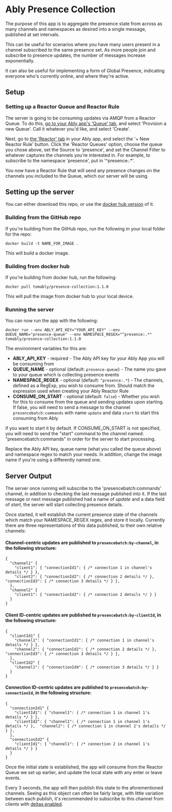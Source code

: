 # Ably Presence Collection

The purpose of this app is to aggregate the presence state from across as many channels and namespaces as desired into a single message, published at set intervals.

This can be useful for scenarios where you have many users present in a channel subscribed to the same presence set. As more people join and subscribe to presence updates, the number of messages increase exponentially.

It can also be useful for implementing a form of Global Presence, indicating everyone who's currently online, and where they're active.

## Setup

### Setting up a Reactor Queue and Reactor Rule

The server is going to be consuming updates via AMQP from a Reactor Queue. To do this, [go to your Ably app's 'Queue' tab](https://www.ably.io/accounts/any/apps/any/queues), and select 'Provision a new Queue'. Call it whatever you'd like, and select 'Create'.

Next, go to [the 'Reactor' tab](https://www.ably.io/accounts/any/apps/reactor) in your Ably app, and select the '+ New Reactor Rule' button. Click the 'Reactor Queues' option, choose the queue you chose above, set the Source to 'presence', and set the Channel Filter to whatever captures the channels you're interested in. For example, to subscribe to the namespace 'presence', put in '^presence:.*'.

You now have a Reactor Rule that will send any presence changes on the channels you included to the Queue, which our server will be using.

## Setting up the server

You can either download this repo, or use the [docker hub version](https://hub.docker.com/r/tomably/presence-collection/tags) of it.

### Building from the GitHub repo

If you're building from the GitHub repo, run the following in your local folder for the repo:

`docker build -t NAME_FOR_IMAGE .`

This will build a docker image.

### Building from docker hub

If you're building from docker hub, run the following:

`docker pull tomably/presence-collection:1.1.0`

This will pull the image from docker hub to your local device.

### Running the server

You can now run the app with the following:

`docker run --env ABLY_API_KEY="YOUR_API_KEY" --env QUEUE_NAME="presence-queue" --env NAMESPACE_REGEX="^presence:.*"  tomably/presence-collection:1.1.0`

The environment variables for this are:

* **ABLY_API_KEY** - required - The Ably API key for your Ably App you will be consuming from
* **QUEUE_NAME** - optional (default: `presence-queue`) - The name you gave to your queue which is collecting presence events
* **NAMESPACE_REGEX** - optional (default: `^presence:.*`) - The channels, defined as a RegExp, you wish to consume from. Should match the expression used when creating your Ably Reactor Rule
* **CONSUME_ON_START** - optional (default: `false`) - Whether you wish for this to consume from the queue and sending updates upon starting. If false, you will need to send a message to the channel `presencebatch:commands` with name `update` and data `start` to start this consuming from Ably

if you want to start it by default. If CONSUME_ON_START is not specified, you will need to send the "start" command to the channel named: "presencebatch:commands" in order for the server to start processing.

Replace the Ably API key, queue name (what you called the queue above) and namespace regex to match your needs. In addition, change the image name if you're using a differently named one.

## Server Output

The server once running will subscribe to the 'presencebatch:commands' channel, in addition to checking the last message published into it. If the last message or next message published had a name of *update* and a data field of *start*, the server will start collecting presence details.

Once started, it will establish the current presence state of the channels which match your NAMESPACE_REGEX regex, and store it locally. Currently there are three representations of this data published, to their own relative channels:

#### Channel-centric updates are published to `presencebatch:by-channel`, in the following structure:

```
{
  "channel1" {
    "client1": { "connectionId1": { /* connection 1 in channel's details */ } },
    "client2": { "connectionId2": { /* connection 2 details */ },  "connectionId3": { /* connection 3 details */ } },
  },
  "channel2" {
    "client1": { "connectionId2": { /* connection 2 details */ } }
  }
}
```

#### Client ID-centric updates are published to `presencebatch:by-clientId`, in the following structure:

```
{
  "clientId1" {
    "channel1": { "connectionId1": { /* connection 1 in channel's details */ } },
    "channel2": { "connectionId2": { /* connection 2 details */ },  "connectionId3": { /* connection 3 details */ } },
  },
  "clientId2" {
    "channel1": { "connectionId4": { /* connection 3 details */ } }
  }
}
```

#### Connection ID-centric updates are published to `presencebatch:by-connectionId`, in the following structure:

```
{
  "connectionId1" {
    "clientId1": { "channel1": { /* connection 1 in channel 1's details */ } },
    "clientId2": { "channel1": { /* connection 1 in channel 1's details */ },  "channel2": { /* connection 1 in channel 2's details */ } },
  },
  "connectionId2" {
    "clientId1": { "channel1": { /* connection 2 in channel 1's details */ } }
  }
}
```

Once the initial state is established, the app will consume from the Reactor Queue we set up earlier, and update the local state with any enter or leave events.

Every 3 seconds, the app will then publish this state to the aforementioned channels. Seeing as this object can often be fairly large, with little variation between each publish, it's recommended to subscribe to this channel from clients with [deltas enabled](https://www.ably.io/documentation/realtime/channels/channel-parameters/deltas).
